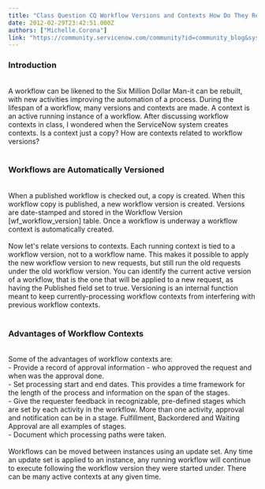 ```yaml
---
title: "Class Question CQ Workflow Versions and Contexts How Do They Relate to Each Other"
date: 2012-02-29T23:42:51.000Z
authors: ["Michelle.Corona"]
link: "https://community.servicenow.com/community?id=community_blog&sys_id=e19c2ee1dbd0dbc01dcaf3231f961990"
---
```

<h3>Introduction</h3><br/><span>A workflow can be likened to the Six Million Dollar Man-it can be rebuilt, with new activities improving the automation of a process. During the lifespan of a workflow, many versions and contexts are made. A context is an active running instance of a workflow. After discussing workflow contexts in class, I wondered when the ServiceNow system creates contexts. Is a context just a copy? How are contexts related to workflow versions? </span><br/><br/><h3>Workflows are Automatically Versioned</h3><br/><span>When a published workflow is checked out, a copy is created. When this workflow copy is published, a new workflow version is created. Versions are date-stamped and stored in the Workflow Version [wf_workflow_version] table. Once a workflow is underway a workflow context is automatically created. </span><br/><br/><span>Now let's relate versions to contexts. Each running context is tied to a workflow version, not to a workflow name. This makes it possible to apply the new workflow version to new requests, but still run the old requests under the old workflow version. You can identify the current active version of a workflow, that is the one that will be applied to a new request, as having the Published field set to true. Versioning is an internal function meant to keep currently-processing workflow contexts from interfering with previous workflow contexts. </span><br/><br/><h3>Advantages of Workflow Contexts</h3><br/><span>Some of the advantages of workflow contexts are:</span><br/><span> - Provide a record of approval information - who approved the request and when was the approval done.</span><br/><span> - Set processing start and end dates. This provides a time framework for the length of the process and information on the span of the stages.</span><br/><span> - Give the requester feedback in recognizable, pre-defined stages which are set by each activity in the workflow. More than one activity, approval and notification can be in a stage. Fulfillment, Backordered and Waiting Approval are all examples of stages.</span><br/><span> - Document which processing paths were taken. </span><br/><br/><span>Workflows can be moved between instances using an update set. Any time an update set is applied to an instance, any running workflow will continue to execute following the workflow version they were started under. There can be many active contexts at any given time.</span>